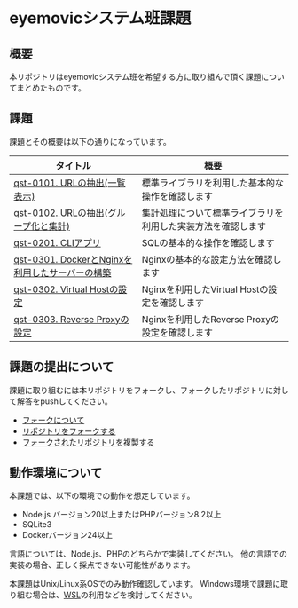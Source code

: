 # eyemovicシステム班課題

## 概要
本リポジトリはeyemovicシステム班を希望する方に取り組んで頂く課題についてまとめたものです。

## 課題
課題とその概要は以下の通りになっています。

| タイトル| 概要 |
---|---
|[qst-0101. URLの抽出(一覧表示) ](./qst-0101/README.md)|標準ライブラリを利用した基本的な操作を確認します|
|[qst-0102. URLの抽出(グループ化と集計)](./qst-0102/README.md)|集計処理について標準ライブラリを利用した実装方法を確認します|
|[qst-0201. CLIアプリ](./qst-0201/README.md)|SQLの基本的な操作を確認します|
|[qst-0301. DockerとNginxを利用したサーバーの構築](./qst-0301/README.md)|Nginxの基本的な設定方法を確認します|
|[qst-0302. Virtual Hostの設定](./qst-0302/README.md)|Nginxを利用したVirtual Hostの設定を確認します|
|[qst-0303. Reverse Proxyの設定](./qst-0303/README.md)|Nginxを利用したReverse Proxyの設定を確認します|

## 課題の提出について
課題に取り組むには本リポジトリをフォークし、フォークしたリポジトリに対して解答をpushしてください。
- [フォークについて](https://docs.github.com/ja/pull-requests/collaborating-with-pull-requests/working-with-forks/about-forks#about-forks)
- [リポジトリをフォークする](https://docs.github.com/ja/get-started/quickstart/fork-a-repo#forking-a-repository)
- [フォークされたリポジトリを複製する](https://docs.github.com/ja/get-started/quickstart/fork-a-repo#cloning-your-forked-repository)

## 動作環境について
本課題では、以下の環境での動作を想定しています。
- Node.js バージョン20以上またはPHPバージョン8.2以上
- SQLite3
- Dockerバージョン24以上

言語については、Node.js、PHPのどちらかで実装してください。
他の言語での実装の場合、正しく採点できない可能性があります。

本課題はUnix/Linux系OSでのみ動作確認しています。
Windows環境で課題に取り組む場合は、[WSL](https://learn.microsoft.com/ja-jp/windows/wsl/install)の利用などを検討してください。